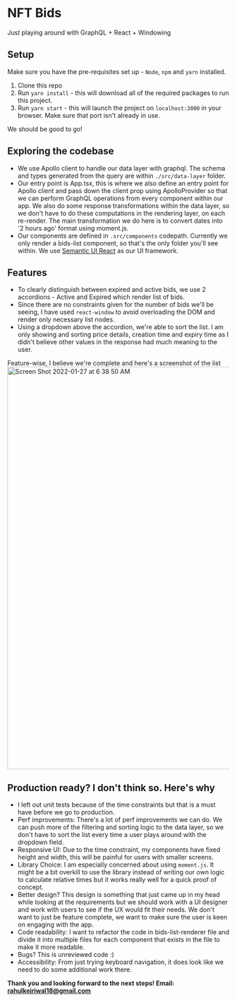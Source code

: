 # NFT Bids
Just playing around with GraphQL + React + Windowing
## Setup
Make sure you have the pre-requisites set up - `Node`, `npm` and `yarn` installed. 
1. Clone this repo
2. Run `yarn install` - this will download all of the required packages to run this project. 
3. Run `yarn start` - this will launch the project on `localhost:3000` in your browser. Make sure that port isn't already in use.

We should be good to go! 

## Exploring the codebase
- We use Apollo client to handle our data layer with graphql. The schema and types generated from the query are within `./src/data-layer` folder. 
- Our entry point is App.tsx, this is where we also define an entry point for Apollo client and pass down the client prop using ApolloProvider so that we can perform GraphQL operations from every component within our app. We also do some response transformations within the data layer, so we don't have to do these computations in the rendering layer, on each re-render. The main transformation we do here is to convert dates into '2 hours ago' format using moment.js. 
- Our components are defined in `.src/components` codepath. Currently we only render a bids-list component, so that's the only folder you'll see within. We use [Semantic UI React](https://react.semantic-ui.com/) as our UI framework. 

## Features
- To clearly distinguish between expired and active bids, we use 2 accordions - Active and Expired which render list of bids. 
- Since there are no constraints given for the number of bids we'll be seeing, I have used `react-window` to avoid overloading the DOM and render only necessary list nodes. 
- Using a dropdown above the accordion, we're able to sort the list. I am only showing and sorting price details, creation time and expiry time as I didn't believe other values in the response had much meaning to the user. 

Feature-wise, I believe we're complete and here's a screenshot of the list <img width="913" alt="Screen Shot 2022-01-27 at 6 38 50 AM" src="https://user-images.githubusercontent.com/40424270/151381181-5b7ace19-cb35-42a7-93e6-21d098b83c67.png">

## Production ready? I don't think so. Here's why
- I left out unit tests because of the time constraints but that is a must have before we go to production. 
- Perf improvements: There's a lot of perf improvements we can do. We can push more of the filtering and sorting logic to the data layer, so we don't have to sort the list every time a user plays around with the dropdown field. 
- Responsive UI: Due to the time constraint, my components have fixed height and width, this will be painful for users with smaller screens.
- Library Choice: I am especially concerned about using `moment.js`. It might be a bit overkill to use the library instead of writing our own logic to calculate relative times but it works really well for a quick proof of concept. 
- Better design? This design is something that just came up in my head while looking at the requirements but we should work with a UI designer and work with users to see if the UX would fit their needs. We don't want to just be feature complete, we want to make sure the user is keen on engaging with the app. 
- Code readability: I want to refactor the code in bids-list-renderer file and divide it into multiple files for each component that exists in the file to make it more readable.
- Bugs? This is unreviewed code :)
- Accessibility: From just trying keyboard navigation, it does look like we need to do some additional work there. 

**Thank you and looking forward to the next steps! Email: rahulkejriwal18@gmail.com**
